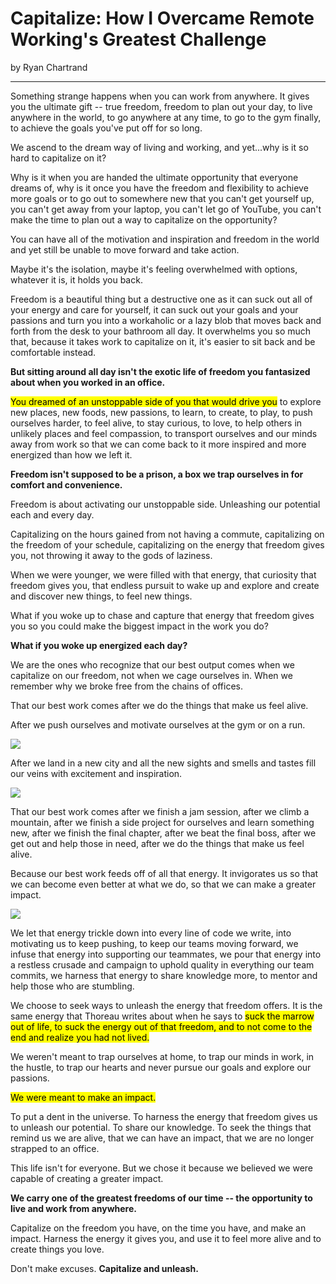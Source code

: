 # Capitalize: How I Overcame Remote Working's Greatest Challenge
by Ryan Chartrand

---

Something strange happens when you can work from anywhere. It gives you the ultimate gift -- true freedom, freedom to plan out your day, to live anywhere in the world, to go anywhere at any time, to go to the gym finally, to achieve the goals you've put off for so long.

We ascend to the dream way of living and working, and yet...why is it so hard to capitalize on it? 

Why is it when you are handed the ultimate opportunity that everyone dreams of, why is it once you have the freedom and flexibility to achieve more goals or to go out to somewhere new that you can't get yourself up, you can't get away from your laptop, you can't let go of YouTube, you can't make the time to plan out a way to capitalize on the opportunity?

You can have all of the motivation and inspiration and freedom in the world and yet still be unable to move forward and take action. 

Maybe it's the isolation, maybe it's feeling overwhelmed with options, whatever it is, it holds you back.

Freedom is a beautiful thing but a destructive one as it can suck out all of your energy and care for yourself, it can suck out your goals and your passions and turn you into a workaholic or a lazy blob that moves back and forth from the desk to your bathroom all day. It overwhelms you so much that, because it takes work to capitalize on it, it's easier to sit back and be comfortable instead.

**But sitting around all day isn't the exotic life of freedom you fantasized about when you worked in an office.**

<mark>You dreamed of an unstoppable side of you that would drive you</mark> to explore new places, new foods, new passions, to learn, to create, to play, to push ourselves harder, to feel alive, to stay curious, to love, to help others in unlikely places and feel compassion, to transport ourselves and our minds away from work so that we can come back to it more inspired and more energized than how we left it.

**Freedom isn't supposed to be a prison, a box we trap ourselves in for comfort and convenience.**

Freedom is about activating our unstoppable side. Unleashing our potential each and every day. 

Capitalizing on the hours gained from not having a commute, capitalizing on the freedom of your schedule, capitalizing on the energy that freedom gives you, not throwing it away to the gods of laziness.

When we were younger, we were filled with that energy, that curiosity that freedom gives you, that endless pursuit to wake up and explore and create and discover new things, to feel new things.

What if you woke up to chase and capture that energy that freedom gives you so you could make the biggest impact in the work you do?

**What if you woke up energized each day?**

We are the ones who recognize that our best output comes when we capitalize on our freedom, not when we cage ourselves in. When we remember why we broke free from the chains of offices. 

That our best work comes after we do the things that make us feel alive. 

After we push ourselves and motivate ourselves at the gym or on a run. 

![](https://res.cloudinary.com/dukp6c7f7/image/upload/f_auto,fl_lossy,q_auto/s3-ghost/2017/11/run-1511833785212.jpg)

After we land in a new city and all the new sights and smells and tastes fill our veins with excitement and inspiration. 

![](https://res.cloudinary.com/dukp6c7f7/image/upload/f_auto,fl_lossy,q_auto/s3-ghost/2017/11/explore-1511833796077.jpg)

That our best work comes after we finish a jam session, after we climb a mountain, after we finish a side project for ourselves and learn something new, after we finish the final chapter, after we beat the final boss, after we get out and help those in need, after we do the things that make us feel alive.

Because our best work feeds off of all that energy. It invigorates us so that we can become even better at what we do, so that we can make a greater impact. 

![](https://res.cloudinary.com/dukp6c7f7/image/upload/f_auto,fl_lossy,q_auto/s3-ghost/2017/11/travel-1511833912880.jpg)

We let that energy trickle down into every line of code we write, into motivating us to keep pushing, to keep our teams moving forward, we infuse that energy into supporting our teammates, we pour that energy into a restless crusade and campaign to uphold quality in everything our team commits, we harness that energy to share knowledge more, to mentor and help those who are stumbling.

We choose to seek ways to unleash the energy that freedom offers. It is the same energy that Thoreau writes about when he says to <mark>suck the marrow out of life, to suck the energy out of that freedom, and to not come to the end and realize you had not lived.</mark>

We weren't meant to trap ourselves at home, to trap our minds in work, in the hustle, to trap our hearts and never pursue our goals and explore our passions. 

<mark>We were meant to make an impact.</mark>

To put a dent in the universe. To harness the energy that freedom gives us to unleash our potential. To share our knowledge. To seek the things that remind us we are alive, that we can have an impact, that we are no longer strapped to an office.

This life isn't for everyone. But we chose it because we believed we were capable of creating a greater impact.

**We carry one of the greatest freedoms of our time -- the opportunity to live and work from anywhere.**

Capitalize on the freedom you have, on the time you have, and make an impact. Harness the energy it gives you, and use it to feel more alive and to create things you love.

Don't make excuses. **Capitalize and unleash.**
